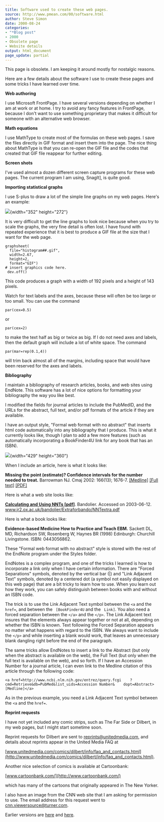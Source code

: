 ```yaml
---
title: Software used to create these web pages.
source: http://www.pmean.com/00/software.html
author: Steve Simon
date: 2000-08-24
categories:
- "*Blog post"
- 2000
- Obsolete page
- Website details
output: html_document
page_update: partial
---
```


This page is obsolete. I am keeping it around mostly for nostalgic reasons.

Here are a few details about the software I use to create these pages and some tricks I have learned over time.

<!---More--->

**Web authoring**

I use Microsoft FrontPage. I have several versions depending on whether I am at work or at home. I try to avoid any fancy features in FrontPage, because I don't want to use something proprietary that makes it difficult for someone with an alternative web browser.

**Math equations**

I use MathType to create most of the formulas on these web pages. I save the files directly in GIF format and insert them into the page. The nice thing about MathType is that you can re-open the GIF file and the codes that created that GIF file reappear for further editing.

**Screen shots**

I've used almost a dozen different screen capture programs for these web pages. The current program I am using, SnagIt], is quite good.

**Importing statistical graphs**

I use S-plus to draw a lot of the simple line graphs on my web pages. Here's an example:

![](http://www.pmean.com/images/03/mle1a.gif){width="352" height="272"}

It is very difficult to get the line graphs to look nice because when you try to scale the graphs, the very fine detail is often lost. I have found with repeated experience that it is best to produce a GIF file at the size that I want for the web page.

```
graphsheet(
  file="histogram##.gif", 
  width=2.67,
  height=2,
  format="GIF")
# insert graphics code here.
 dev.off()
```

This code produces a graph with a width of 192 pixels and a height of 143 pixels.

Watch for text labels and the axes, because these will often be too large or too small. You can use the command

`par(cex=0.5)`

or

`par(cex=2)`

to make the text half as big or twice as big. If I do not need axes and labels, then the default graph will include a lot of white space. The command

`par(mar=rep(0.1,4))`

will trim back almost all of the margins, including space that would have been reserved for the axes and labels.

**Bibliography**

I maintain a bibliography of research articles, books, and web sites using EndNote. This software has a lot of nice options for formatting your bibliography the way you like best.

I modified the fields for journal articles to include the PubMedID, and the URLs for the abstract, full text, and/or pdf formats of the article if they are available.

I have an output style, "Formal web format with no abstract" that inserts html code automatically into any bibliography that I produce. This is what it currently looks like, though I plan to add a few more features (such as automatically incorporating a BookFinder4U link for any book that has an ISBN).

![](http://www.pmean.com/images/00/software1.gif){width="429" height="360"}

When I include an article, here is what it looks like:

**Missing the point (estimate)? Confidence intervals for the number needed to treat.** Barrowman NJ. Cmaj 2002: 166(13); 1676-7. [[Medline]](http://www.ncbi.nlm.nih.gov/entrez/query.fcgi?cmd=Retrieve&db=PubMed&list_uids=12126323&dopt=Abstract) [[Full text]](http://www.cmaj.ca/cgi/content/full/166/13/1676) [[PDF]](http://www.cmaj.ca/cgi/reprint/166/13/1676.pdf)

Here is what a web site looks like:

**[Calculating and Using NNTs [pdf]](http://www.jr2.ox.ac.uk/bandolier/Extraforbando/NNTextra.pdf)**. Bandolier. Accessed on 2003-06-12. www.jr2.ox.ac.uk/bandolier/Extraforbando/NNTextra.pdf

Here is what a book looks like:

**Evidence-based Medicine How to Practice and Teach EBM.** Sackett
DL, MD, Richardson SW, Rosenberg W, Haynes BR (1998) Edinburgh:
Churchill Livingstone. ISBN: 0443056862.

These "Formal web format with no abstract" style is stored with the rest of the EndNote program under the Styles folder.

EndNotes is a complex program, and one of the tricks I learned is how to incorporate a link only when I have certain information. There are "Forced Separations" symbols, denoted by the vertical bar (|) and "Link Adjacent Text" symbols, denoted by a centered dot (a symbol not easily displayed on this web page) that are a bit tricky to learn how to use. When you learn out how they work, you can safely distinguish between books with and without an ISBN code.

The trick is to use the Link Adjacent Text symbol between the `<a` and the ` href=`, and between the ` [BookFinder4U` and the ` Link]`. You also need a forced separation between the `</a>` and the `</p>`. The Link Adjacent text insures that the elements always appear together or not at all, depending on whether the ISBN is known. Text following the Forced Separation appears no matter what happens with regard to the ISBN. We always want to include the `</p>` and while inserting a blank would work, that leaves an unnecessary blank dangling right before the end of the paragraph.

The same tricks allow EndNotes to insert a link to the Abstract (but only when the abstract is available on the web), the Full Text (but only when the full text is available on the web), and so forth. If I have an Accession Number for a journal article, I can even link to the Medline citation of this article through the following code:

`<a href=http://www.ncbi.nlm.nih.gov/entrez/query.fcgi    ?cmd=Retrieve&db=PubMed&list_uids=Accession Number&    dopt=Abstract>[Medline]</a>`

As in the previous example, you need a Link Adjacent Text symbol between the `<a` and the `href=`.

**Reprint requests**

I have not yet included any comic strips, such as The Far Side or Dilbert, in my web pages, but I might start sometime soon.

Reprint requests for Dilbert are sent to <reprints@unitedmedia.com>, and details about reprints appear in the United Media FAQ at

[www.unitedmedia.com/comics/dilbert/info/faq_and_contacts.html](http://www.unitedmedia.com/comics/dilbert/info/faq_and_contacts.html).

Another nice selection of comics is available at Cartoonbank:

[www.cartoonbank.com/](http://www.cartoonbank.com/)

which has many of the cartoons that originally appeared in The New Yorker.

I also have an image from the CNN web site that I am asking for permission to use. The email address for this request went to cnn.viewersource@turner.com.

Earlier versions are [here][sim1] and [here][sim2].
 
[sim1]: http://www.pmean.com/00/software.html
[sim2]: http://new.pmean.com/web-page-software/
 
